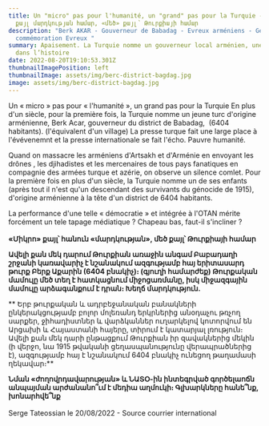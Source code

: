 ```yaml
---
title: Un "micro" pas pour l'humanité, un "grand" pas pour la Turquie -  «Միկրո»
  քայլ մարդկության համար, «մեծ» քայլ՝ Թուրքիայի համար
description: "Berk AKAR - Gouverneur de Babadag - Evreux arméniens - Génocide
  commémoration Evreux "
summary: Apaisement. La Turquie nomme un gouverneur local arménien, une première
  dans l’histoire
date: 2022-08-20T19:10:53.301Z
thumbnailImagePosition: left
thumbnailImage: assets/img/berc-district-bagdag.jpg
image: assets/img/berc-district-bagdag.jpg
---
```

Un « micro » pas pour « l'humanité », un grand pas pour la Turquie 
En plus d'un siècle, pour la première fois, la Turquie nomme un jeune turc d'origine arménienne, Berk Acar, gouverneur du district de Babadag,  (6404 habitants). (l'équivalent d'un village)
La presse turque fait une large place à l'évévenemnt et la presse internationale se fait l'écho. 
Pauvre humanité.

 Quand on massacre les arméniens d'Artsakh et d'Arménie en envoyant les drônes , les djihadistes et les mercenaires de tous pays fanatiques en compagnie des armées turque et azérie, on observe un silence comlet. Pour la première fois en plus d'un siècle, la Turquie nomme un de ses enfants (après tout il n'est qu'un descendant des survivants du génocide de 1915), d'origine arménienne  à la tête d'un district de 6404 habitants. 

La performance d'une telle « démocratie » et intégrée à l'OTAN mérite forcément un tele tapage médiatique ? 
Chapeau bas, faut-il s'incliner ?  ﻿\
\
**«Միկրո» քայլ՝ հանուն «մարդկության», մեծ քայլ՝ Թուրքիայի համար**

**Ավելի քան մեկ դարում Թուրքիան առաջին անգամ Բաբադաղի շրջանի կառավարիչ է նշանակում ազգությամբ հայ երիտասարդ թուրք Բերք Աքարին (6404 բնակիչ)։ (գյուղի համարժեք)
Թուրքական մամուլը մեծ տեղ է հատկացնում միջոցառմանը, իսկ միջազգային մամուլը արձագանքում է դրան։
Խեղճ մարդկություն.**

 ** Երբ թուրքական և ադրբեջանական բանակների ընկերակցությամբ բոլոր մոլեռանդ երկրներից անօդաչու թռչող սարքեր, ջիհադիստներ և վարձկաններ ուղարկելով կոտորվում են Արցախի և Հայաստանի հայերը, տիրում է կատարյալ լռություն։ Ավելի քան մեկ դարի ընթացքում Թուրքիան իր զավակներից մեկին (ի վերջո, նա 1915 թվականի ցեղասպանությունը վերապրածներից է), ազգությամբ հայ է նշանակում 6404 բնակիչ ունեցող թաղամասի ղեկավար։**

**Նման «ժողովրդավարության» և ՆԱՏՕ-ին ինտեգրված գործելաոճն անպայման արժանանո՞ւմ է մեդիա աղմուկի։
Գլխարկները հանե՞նք, խոնարհվե՞նք**\
\
Serge Tateossian le 20/08/2022  -  Source courrier international